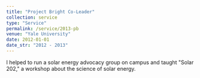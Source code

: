 ```yaml
---
title: "Project Bright Co-Leader"
collection: service
type: "Service"
permalink: /service/2013-pb
venue: "Yale University"
date: 2012-01-01
date_str: "2012 - 2013"
---
```


I helped to run a solar energy advocacy group on campus and taught &quot;Solar 202,&quot; a workshop about the science of solar energy.
